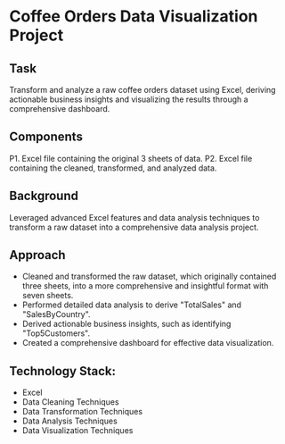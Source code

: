 # Coffee Orders Data Visualization Project

## Task
Transform and analyze a raw coffee orders dataset using Excel, deriving actionable business insights and visualizing the results through a comprehensive dashboard.

## Components
P1. Excel file containing the original 3 sheets of data.
P2. Excel file containing the cleaned, transformed, and analyzed data.

## Background
Leveraged advanced Excel features and data analysis techniques to transform a raw dataset into a comprehensive data analysis project.

## Approach
- Cleaned and transformed the raw dataset, which originally contained three sheets, into a more comprehensive and insightful format with seven sheets.
- Performed detailed data analysis to derive "TotalSales" and "SalesByCountry".
- Derived actionable business insights, such as identifying "Top5Customers".
- Created a comprehensive dashboard for effective data visualization.

## Technology Stack:
- Excel
- Data Cleaning Techniques
- Data Transformation Techniques
- Data Analysis Techniques
- Data Visualization Techniques
